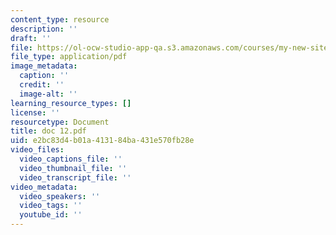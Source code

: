 ```yaml
---
content_type: resource
description: ''
draft: ''
file: https://ol-ocw-studio-app-qa.s3.amazonaws.com/courses/my-new-site/doc-12.pdf
file_type: application/pdf
image_metadata:
  caption: ''
  credit: ''
  image-alt: ''
learning_resource_types: []
license: ''
resourcetype: Document
title: doc 12.pdf
uid: e2bc83d4-b01a-4131-84ba-431e570fb28e
video_files:
  video_captions_file: ''
  video_thumbnail_file: ''
  video_transcript_file: ''
video_metadata:
  video_speakers: ''
  video_tags: ''
  youtube_id: ''
---
```


